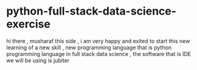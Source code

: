 # python-full-stack-data-science-exercise
hi there , musharaf this side , i am very happy and exited to start this new learning of a new skill , new programming language that is python programming language in full stack data science , the software that is IDE we will be using is jubiter
